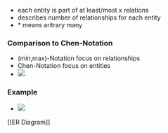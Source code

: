 + each entity is part of at least/most x relations
+ describes number of relationships for each entity
+ \* means aritrary many 

### Comparison to Chen-Notation
+ (min,max)-Notation focus on relationships
+ Chen-Notation focus on entities
+ ![](../../../z_images/Pasted%20image%2020220315121456.png)

### Example
+ ![](../../../z_images/Pasted%20image%2020220315121315.png)

[[ER Diagram]]
